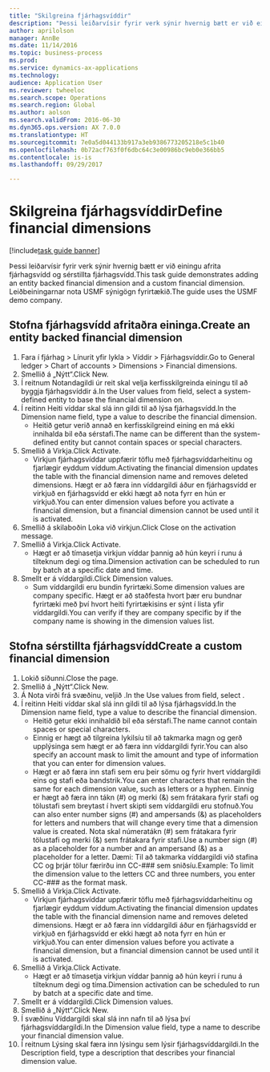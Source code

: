 ```yaml
--- 
title: "Skilgreina fjárhagsvíddir"
description: "Þessi leiðarvísir fyrir verk sýnir hvernig bætt er við einingu afrita fjárhagsvídd og sérstillta fjárhagsvídd."
author: aprilolson
manager: AnnBe
ms.date: 11/14/2016
ms.topic: business-process
ms.prod: 
ms.service: dynamics-ax-applications
ms.technology: 
audience: Application User
ms.reviewer: twheeloc
ms.search.scope: Operations
ms.search.region: Global
ms.author: aolson
ms.search.validFrom: 2016-06-30
ms.dyn365.ops.version: AX 7.0.0
ms.translationtype: HT
ms.sourcegitcommit: 7e0a5d044133b917a3eb9386773205218e5c1b40
ms.openlocfilehash: 0b72acf763f0f6dbc64c3e00986bc9eb0e366bb5
ms.contentlocale: is-is
ms.lasthandoff: 09/29/2017

---
```

# <a name="define-financial-dimensions"></a><span data-ttu-id="f366c-103">Skilgreina fjárhagsvíddir</span><span class="sxs-lookup"><span data-stu-id="f366c-103">Define financial dimensions</span></span>

[!include[task guide banner](../../includes/task-guide-banner.md)]

<span data-ttu-id="f366c-104">Þessi leiðarvísir fyrir verk sýnir hvernig bætt er við einingu afrita fjárhagsvídd og sérstillta fjárhagsvídd.</span><span class="sxs-lookup"><span data-stu-id="f366c-104">This task guide demonstrates adding an entity backed financial dimension and a custom financial dimension.</span></span>  <span data-ttu-id="f366c-105">Leiðbeiningarnar nota USMF sýnigögn fyrirtækið.</span><span class="sxs-lookup"><span data-stu-id="f366c-105">The guide uses the USMF demo company.</span></span>


## <a name="create-an-entity-backed-financial-dimension"></a><span data-ttu-id="f366c-106">Stofna fjárhagsvídd afritaðra eininga.</span><span class="sxs-lookup"><span data-stu-id="f366c-106">Create an entity backed financial dimension</span></span>
1. <span data-ttu-id="f366c-107">Fara í fjárhag > Línurit yfir lykla > Víddir > Fjárhagsvíddir.</span><span class="sxs-lookup"><span data-stu-id="f366c-107">Go to General ledger > Chart of accounts > Dimensions > Financial dimensions.</span></span>
2. <span data-ttu-id="f366c-108">Smellið á „Nýtt“.</span><span class="sxs-lookup"><span data-stu-id="f366c-108">Click New.</span></span>
3. <span data-ttu-id="f366c-109">Í reitnum Notandagildi úr reit skal velja kerfisskilgreinda einingu til að byggja fjárhagsvíddir á.</span><span class="sxs-lookup"><span data-stu-id="f366c-109">In the User values from field, select a system-defined entity to base the financial dimension on.</span></span> 
4. <span data-ttu-id="f366c-110">Í reitinn Heiti víddar skal slá inn gildi til að lýsa fjárhagsvídd.</span><span class="sxs-lookup"><span data-stu-id="f366c-110">In the Dimension name field, type a value to describe the financial dimension.</span></span>
    * <span data-ttu-id="f366c-111">Heitið getur verið annað en kerfisskilgreind eining en má ekki innihalda bil eða sérstafi.</span><span class="sxs-lookup"><span data-stu-id="f366c-111">The name can be different than the system-defined entity but cannot contain spaces or special characters.</span></span>  
5. <span data-ttu-id="f366c-112">Smellið á Virkja.</span><span class="sxs-lookup"><span data-stu-id="f366c-112">Click Activate.</span></span>
    * <span data-ttu-id="f366c-113">Virkjun fjárhagsvíddar uppfærir töflu með fjárhagsvíddarheitinu og fjarlægir eyddum víddum.</span><span class="sxs-lookup"><span data-stu-id="f366c-113">Activating the financial dimension updates the table with the financial dimension name and removes deleted dimensions.</span></span> <span data-ttu-id="f366c-114">Hægt er að færa inn víddargildi áður en fjárhagsvídd er virkjuð en fjárhagsvídd er ekki hægt að nota fyrr en hún er virkjuð.</span><span class="sxs-lookup"><span data-stu-id="f366c-114">You can enter dimension values before you activate a financial dimension, but a financial dimension cannot be used until it is activated.</span></span>  
6. <span data-ttu-id="f366c-115">Smellið á skilaboðin Loka við virkjun.</span><span class="sxs-lookup"><span data-stu-id="f366c-115">Click Close on the activation message.</span></span>
7. <span data-ttu-id="f366c-116">Smellið á Virkja.</span><span class="sxs-lookup"><span data-stu-id="f366c-116">Click Activate.</span></span>
    * <span data-ttu-id="f366c-117">Hægt er að tímasetja virkjun víddar þannig að hún keyri í runu á tilteknum degi og tíma.</span><span class="sxs-lookup"><span data-stu-id="f366c-117">Dimension activation can be scheduled to run by batch at a specific date and time.</span></span>  
8. <span data-ttu-id="f366c-118">Smellt er á víddargildi.</span><span class="sxs-lookup"><span data-stu-id="f366c-118">Click Dimension values.</span></span>
    * <span data-ttu-id="f366c-119">Sum víddargildi eru bundin fyrirtæki.</span><span class="sxs-lookup"><span data-stu-id="f366c-119">Some dimension values are company specific.</span></span> <span data-ttu-id="f366c-120">Hægt er að staðfesta hvort þær eru bundnar fyrirtæki með því hvort heiti fyrirtækisins er sýnt í lista yfir víddargildi.</span><span class="sxs-lookup"><span data-stu-id="f366c-120">You can verify if they are company specific by if the company name is showing in the dimension values list.</span></span>  

## <a name="create-a-custom-financial-dimension"></a><span data-ttu-id="f366c-121">Stofna sérstillta fjárhagsvídd</span><span class="sxs-lookup"><span data-stu-id="f366c-121">Create a custom financial dimension</span></span>
1. <span data-ttu-id="f366c-122">Lokið síðunni.</span><span class="sxs-lookup"><span data-stu-id="f366c-122">Close the page.</span></span>
2. <span data-ttu-id="f366c-123">Smellið á „Nýtt“.</span><span class="sxs-lookup"><span data-stu-id="f366c-123">Click New.</span></span>
3. <span data-ttu-id="f366c-124">Á Nota virði frá svæðinu, veljið <Custom dimension>.</span><span class="sxs-lookup"><span data-stu-id="f366c-124">In the Use values from field, select <Custom dimension>.</span></span>
4. <span data-ttu-id="f366c-125">Í reitinn Heiti víddar skal slá inn gildi til að lýsa fjárhagsvídd.</span><span class="sxs-lookup"><span data-stu-id="f366c-125">In the Dimension name field, type a value to describe the financial dimension.</span></span>
    * <span data-ttu-id="f366c-126">Heitið getur ekki innihaldið bil eða sérstafi.</span><span class="sxs-lookup"><span data-stu-id="f366c-126">The name cannot contain spaces or special characters.</span></span>  
    * <span data-ttu-id="f366c-127">Einnig er hægt að tilgreina lykilsíu til að takmarka magn og gerð upplýsinga sem hægt er að færa inn víddargildi fyrir.</span><span class="sxs-lookup"><span data-stu-id="f366c-127">You can also specify an account mask to limit the amount and type of information that you can enter for dimension values.</span></span>   
    * <span data-ttu-id="f366c-128">Hægt er að færa inn stafi sem eru þeir sömu og fyrir hvert víddargildi eins og stafi eða bandstrik.</span><span class="sxs-lookup"><span data-stu-id="f366c-128">You can enter characters that remain the same for each dimension value, such as letters or a hyphen.</span></span> <span data-ttu-id="f366c-129">Einnig er hægt að færa inn tákn (#) og merki (&) sem frátakara fyrir stafi og tölustafi sem breytast í hvert skipti sem víddargildi eru stofnuð.</span><span class="sxs-lookup"><span data-stu-id="f366c-129">You can also enter number signs (#) and ampersands (&) as placeholders for letters and numbers that will change every time that a dimension value is created.</span></span> <span data-ttu-id="f366c-130">Nota skal númeratákn (#) sem frátakara fyrir tölustafi og merki (&) sem frátakara fyrir stafi.</span><span class="sxs-lookup"><span data-stu-id="f366c-130">Use a number sign (#) as a placeholder for a number and an ampersand (&) as a placeholder for a letter.</span></span>  <span data-ttu-id="f366c-131">Dæmi: Til að takmarka víddargildi við stafina CC og þrjár tölur færirðu inn CC-### sem sniðsíu.</span><span class="sxs-lookup"><span data-stu-id="f366c-131">Example: To limit the dimension value to the letters CC and three numbers, you enter CC-### as the format mask.</span></span>  
5. <span data-ttu-id="f366c-132">Smellið á Virkja.</span><span class="sxs-lookup"><span data-stu-id="f366c-132">Click Activate.</span></span>
    * <span data-ttu-id="f366c-133">Virkjun fjárhagsvíddar uppfærir töflu með fjárhagsvíddarheitinu og fjarlægir eyddum víddum.</span><span class="sxs-lookup"><span data-stu-id="f366c-133">Activating the financial dimension updates the table with the financial dimension name and removes deleted dimensions.</span></span> <span data-ttu-id="f366c-134">Hægt er að færa inn víddargildi áður en fjárhagsvídd er virkjuð en fjárhagsvídd er ekki hægt að nota fyrr en hún er virkjuð.</span><span class="sxs-lookup"><span data-stu-id="f366c-134">You can enter dimension values before you activate a financial dimension, but a financial dimension cannot be used until it is activated.</span></span>  
6. <span data-ttu-id="f366c-135">Smellið á Virkja.</span><span class="sxs-lookup"><span data-stu-id="f366c-135">Click Activate.</span></span>
    * <span data-ttu-id="f366c-136">Hægt er að tímasetja virkjun víddar þannig að hún keyri í runu á tilteknum degi og tíma.</span><span class="sxs-lookup"><span data-stu-id="f366c-136">Dimension activation can be scheduled to run by batch at a specific date and time.</span></span>  
7. <span data-ttu-id="f366c-137">Smellt er á víddargildi.</span><span class="sxs-lookup"><span data-stu-id="f366c-137">Click Dimension values.</span></span>
8. <span data-ttu-id="f366c-138">Smellið á „Nýtt“.</span><span class="sxs-lookup"><span data-stu-id="f366c-138">Click New.</span></span>
9. <span data-ttu-id="f366c-139">Í svæðinu Víddargildi skal slá inn nafn til að lýsa því fjárhagsvíddargildi.</span><span class="sxs-lookup"><span data-stu-id="f366c-139">In the Dimension value field, type a name to describe your financial dimension value.</span></span>
10. <span data-ttu-id="f366c-140">Í reitnum Lýsing skal færa inn lýsingu sem lýsir fjárhagsvíddargildi.</span><span class="sxs-lookup"><span data-stu-id="f366c-140">In the Description field, type a description that describes your financial dimension value.</span></span>


